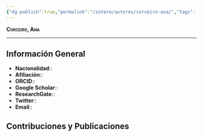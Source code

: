 ```yaml
---
{"dg-publish":true,"permalink":"/zotero/autores/corceiro-ana/","tags":["#autor","#researcher"]}
---
```



<span style="font-variant:small-caps; font-weight: bold;"> Corceiro, Ana </span>

---


## Información General

- **Nacionalidad**:: 
- **Afiliación**:: 
- **ORCID**:: 
- **Google Scholar**:: 
- **ResearchGate**:: 
- **Twitter**:: 
- **Email**::
  
## Contribuciones y Publicaciones






